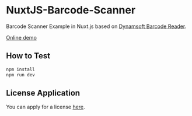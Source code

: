 # NuxtJS-Barcode-Scanner

Barcode Scanner Example in Nuxt.js based on [Dynamsoft Barcode Reader](https://www.dynamsoft.com/barcode-reader/overview/).

[Online demo](https://nuxtjs-barcode-scanner.netlify.app/)

## How to Test

```bash
npm install
npm run dev
```

## License Application

You can apply for a license [here](https://www.dynamsoft.com/customer/license/trialLicense/?product=dcv&package=cross-platform).
